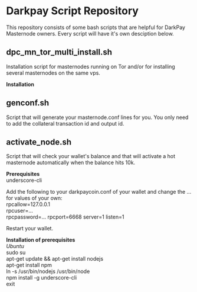 # Darkpay Script Repository  
This repository consists of some bash scripts that are helpful for DarkPay Masternode owners. Every script will have it's own desciption below.  

## dpc_mn_tor_multi_install.sh  
Installation script for masternodes running on Tor and/or for installing several masternodes on the same vps. 

**Installation**  

## genconf.sh  
Script that will generate your masternode.conf lines for you. You only need to add the collateral transaction id and output id.  

## activate_node.sh  
Script that will check your wallet's balance and that will activate a hot masternode automatically when the balance hits 10k.  

**Prerequisites**  
underscore-cli  

Add the following to your darkpaycoin.conf of your wallet and change the ... for values of your own:  
rpcallow=127.0.0.1  
rpcuser=...  
rpcpassword=...
rpcport=6668
server=1
listen=1

Restart your wallet.  

**Installation of prerequisites**  
*Ubuntu*  
    sudo su  
    apt-get update && apt-get install nodejs  
    apt-get install npm  
    ln -s /usr/bin/nodejs /usr/bin/node  
    npm install -g underscore-cli  
    exit  
